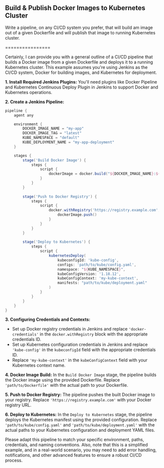 ## Build & Publish Docker Images to Kubernetes Cluster

Write a pipeline, on any CI/CD system you prefer, that will build am image out of a given Dockerfile and will publish that image to running Kubernetes cluster.


================

Certainly, I can provide you with a general outline of a CI/CD pipeline that builds a Docker image from a given Dockerfile and deploys it to a running Kubernetes cluster. This example assumes you're using Jenkins as the CI/CD system, Docker for building images, and Kubernetes for deployment.

**1. Install Required Jenkins Plugins:**
You'll need plugins like Docker Pipeline and Kubernetes Continuous Deploy Plugin in Jenkins to support Docker and Kubernetes operations.

**2. Create a Jenkins Pipeline:**

```groovy
pipeline {
    agent any

    environment {
        DOCKER_IMAGE_NAME = "my-app"
        DOCKER_IMAGE_TAG = "latest"
        KUBE_NAMESPACE = "default"
        KUBE_DEPLOYMENT_NAME = "my-app-deployment"
    }

    stages {
        stage('Build Docker Image') {
            steps {
                script {
                    dockerImage = docker.build("${DOCKER_IMAGE_NAME}:${DOCKER_IMAGE_TAG}", "-f path/to/Dockerfile .")
                }
            }
        }
        
        stage('Push to Docker Registry') {
            steps {
                script {
                    docker.withRegistry('https://registry.example.com', 'docker-credentials') {
                        dockerImage.push()
                    }
                }
            }
        }
        
        stage('Deploy to Kubernetes') {
            steps {
                script {
                    kubernetesDeploy(
                        kubeconfigId: 'kube-config',
                        configs: 'path/to/kube/config.yaml',
                        namespace: "${KUBE_NAMESPACE}",
                        kubeConfigVersion: '1.18.12',
                        kubeConfigContext: 'my-kube-context',
                        manifests: "path/to/kube/deployment.yaml"
                    )
                }
            }
        }
    }
}
```

**3. Configuring Credentials and Contexts:**
- Set up Docker registry credentials in Jenkins and replace `'docker-credentials'` in the `docker.withRegistry` block with the appropriate credentials ID.
- Set up Kubernetes configuration credentials in Jenkins and replace `'kube-config'` in the `kubeconfigId` field with the appropriate credentials ID.
- Replace `'my-kube-context'` in the `kubeConfigContext` field with your Kubernetes context name.

**4. Docker Image Build:**
In the `Build Docker Image` stage, the pipeline builds the Docker image using the provided Dockerfile. Replace `'path/to/Dockerfile'` with the actual path to your Dockerfile.

**5. Push to Docker Registry:**
The pipeline pushes the built Docker image to your registry. Replace `'https://registry.example.com'` with your Docker registry URL.

**6. Deploy to Kubernetes:**
In the `Deploy to Kubernetes` stage, the pipeline deploys the Kubernetes manifest using the provided configuration. Replace `'path/to/kube/config.yaml'` and `'path/to/kube/deployment.yaml'` with the actual paths to your Kubernetes configuration and deployment YAML files.

Please adapt this pipeline to match your specific environment, paths, credentials, and naming conventions. Also, note that this is a simplified example, and in a real-world scenario, you may need to add error handling, notifications, and other advanced features to ensure a robust CI/CD process.
